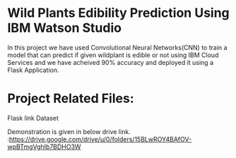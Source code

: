 # Wild Plants Edibility Prediction Using IBM Watson Studio
In this project we have used Convolutional Neural Networks(CNN) to train a model that can predict if given wildplant is edible or not using IBM Cloud Services and we have acheived 90% accuracy and deployed it using a Flask Application.

# Project Related Files:
Flask link 
Dataset

Demonstration is given in below drive link.
:https://drive.google.com/drive/u/0/folders/15BLwROY4BAfOV-wpBTmgVghIb7BDHO3W

